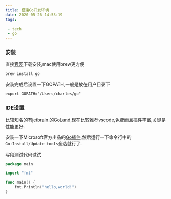 ```yaml
---
title: 搭建Go开发环境
date: 2020-05-26 14:53:19
tags:

 - tech
 - go
---
```


### 安装

直接[官网](https://golang.org/)下载安装,mac使用brew更方便

```bash
brew install go
```

安装完成后设置一下GOPATH,一般是放在用户目录下

```
export GOPATH="/Users/charles/go"
```



### IDE设置

比较知名的有[jetbrain 的GoLand](https://www.jetbrains.com/go/),现在比较推荐vscode,免费而且插件丰富,关键是性能更好.

安装一下Microsoft官方出品的[Go插件](https://marketplace.visualstudio.com/items?itemName=ms-vscode.Go),然后运行一下命令行中的`Go:Install/Update tools`全选就行了.

写段测试代码试试

```go
package main

import "fmt"

func main() {
	fmt.Println("hello,world!")
}
```

